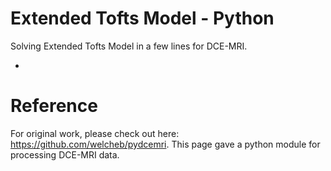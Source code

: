 # Extended Tofts Model - Python
Solving Extended Tofts Model in a few lines for DCE-MRI.

-

# Reference 
For original work, please check out here: https://github.com/welcheb/pydcemri. This page gave a python module for processing DCE-MRI data.
